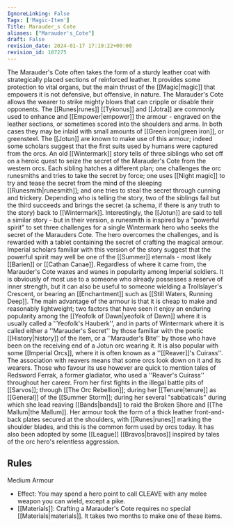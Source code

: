 ```yaml
---
IgnoreLinking: False
Tags: ['Magic-Item']
Title: Marauder_s Cote
aliases: ["Marauder's_Cote"]
draft: False
revision_date: 2024-01-17 17:19:22+00:00
revision_id: 107275
---
```


The Marauder's Cote often takes the form of a sturdy leather coat with strategically placed sections of reinforced leather. It provides some protection to vital organs, but the main thrust of the [[Magic|magic]] that empowers it is not defensive, but offensive, in nature. The Marauder's Cote allows the wearer to strike mighty blows that can cripple or disable their opponents. The [[Runes|runes]] [[Tykonus]] and [[Jotra]] are commonly used to enhance and [[Empower|empower]] the armour - engraved on the leather sections, or sometimes scored into the shoulders and arms. In both cases they may be inlaid with small amounts of [[Green iron|green iron]], or greensteel.
The [[Jotun]] are known to make use of this armour; indeed some scholars suggest that the first suits used by humans were captured from the orcs. An old [[Wintermark]] story tells of three siblings who set off on a heroic quest to seize the secret of the Marauder's Cote from the western orcs. Each sibling hatches a different plan; one challenges the orc runesmiths and tries to take the secret by force; one uses [[Night magic]] to try and tease the secret from the mind of the sleeping [[Runesmith|runesmith]]; and one tries to steal the secret through cunning and trickery. Depending who is telling the story, two of the siblings fail but the third succeeds and brings the secret (a schema, if there is any truth to the story) back to [[Wintermark]]. Interestingly, the [[Jotun]] are said to tell a similar story - but in their version, a runesmith is inspired by a "powerful spirit" to set three challenges for a single Wintermark hero who seeks the secret of the Marauders Cote. The hero overcomes the challenges, and is rewarded with a tablet containing the secret of crafting the magical armour. Imperial scholars familiar with this version of the story suggest that the powerful spirit may well be one of the [[Summer]] eternals - most likely [[Barien]] or [[Cathan Canae]].
Regardless of where it came from, the Marauder's Cote waxes and wanes in popularity among Imperial soldiers. It is obviously of most use to a someone who already possesses a reserve of inner strength, but it can also be useful to someone wielding a Trollslayer's Crescent, or bearing an [[Enchantment]] such as [[Still Waters, Running Deep]]. 
The main advantage of the armour is that it is cheap to make and reasonably lightweight; two factors that have seen it enjoy an enduring popularity among the [[Yeofolk of Dawn|yeofolk of Dawn]] where it is usually called a ''Yeofolk's Hauberk'', and in parts of Wintermark where it is called either a ''Marauder's Secret'' by those familiar with the poetic [[History|history]] of the item, or a ''Marauder's Bite'' by those who have been on the receiving end of a Jotun orc wearing it.
It is also popular with some [[Imperial Orcs]], where it is often known as a ''[[Reaver]]'s Cuirass''. The association with reavers means that some orcs look down on it and its wearers. Those who favour its use however are quick to mention tales of Redsword Ferrak, a former gladiator, who used a ''Reaver's Cuirass'' throughout her career. From her first fights in the illegal battle pits of [[Sarvos]]; through [[The Orc Rebellion]]; during her [[Tenure|tenure]] as [[General]] of the [[Summer Storm]]; during her several "sabbaticals" during which she lead reaving [[Bands|bands]] to raid the Broken Shore and [[The Mallum|the Mallum]]. Her armour took the form of a thick leather front-and-back plates secured at the shoulders, with [[Runes|runes]] marking the shoulder blades, and this is the common form used by orcs today. It has also been adopted by some [[League]] [[Bravos|bravos]] inspired by tales of the orc hero's relentless aggression.
## Rules
Medium Armour
* Effect: You may spend a hero point to call CLEAVE with any melee weapon you can wield, except a pike.
* [[Materials]]: Crafting a Marauder's Cote requires no special [[Materials|materials]]. It takes two months to make one of these items.
